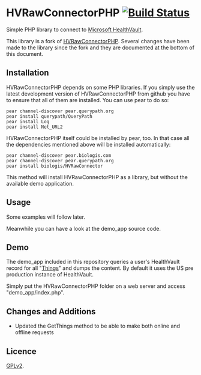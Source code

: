 HVRawConnectorPHP [![Build Status](https://travis-ci.org/communitychair1/HVRawConnectorPHP.png?branch=master)](https://travis-ci.org/communitychair1/HVRawConnectorPHP)
=================

Simple PHP library to connect to
[Microsoft HealthVault](https://www.healthvault.com/).

This library is a fork of [HVRawConnectorPHP](https://github.com/mkalkbrenner/HVRawConnectorPHP/). Several changes have been made to the library since the fork and they are documented at the bottom of this document.


Installation
------------

HVRawConnectorPHP depends on some PHP libraries. If you simply use the latest
development version of HVRawConnectorPHP from github you have to ensure that
all of them are installed. You can use pear to do so:

    pear channel-discover pear.querypath.org
    pear install querypath/QueryPath
    pear install Log
    pear install Net_URL2

HVRawConnectorPHP itself could be installed by pear, too. In that case all the
dependencies mentioned above will be installed automatically:

    pear channel-discover pear.biologis.com
    pear channel-discover pear.querypath.org
    pear install biologis/HVRawConnector

This method will install HVRawConnectorPHP as a library, but without the
available demo application.


Usage
-----

Some examples will follow later.

Meanwhile you can have a look at the demo_app source code.


Demo
----

The demo_app included in this repository queries a user's HealthVault record
for all "[Things](http://developer.healthvault.com/pages/types/types.aspx)" and
dumps the content. By default it uses the US pre production instance of
HealthVault.

Simply put the HVRawConnectorPHP folder on a web server and access
"demo_app/index.php".

Changes and Additions
---------------------

- Updated the GetThings method to be able to make both online and offline requests


Licence
-------

[GPLv2](https://raw.github.com/communitychair1/HVRawConnectorPHP/master/LICENSE.txt).
